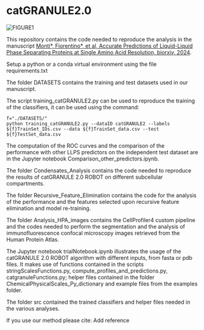 # catGRANULE2.0

![FIGURE1](https://github.com/tartaglialabIIT/catGRANULE2.0/assets/54023927/64f994b6-2a91-48a4-8043-e75caab809a1)


This repository contains the code needed to reproduce the analysis in the manuscript [Monti*, Fiorentino*, et al, Accurate Predictions of Liquid-Liquid Phase Separating Proteins
at Single Amino Acid Resolution, biorxiv, 2024](url).

Setup a python or a conda virtual environment using the file requirements.txt

The folder DATASETS contains the training and test datasets used in our manuscript. 

The script training_catGRANULE2.py can be used to reproduce the training of the classifiers, it can be used using the command:
```
f="./DATASETS/"
python training_catGRANULE2.py --dataID catGRANULE2 --labels ${f}TrainSet_IDs.csv --data ${f}TrainSet_data.csv --test ${f}TestSet_data.csv
```
The computation of the ROC curves and the comparison of the performance with other LLPS predictors on the independent test dataset are in the Jupyter notebook Comparison_other_predictors.ipynb.

The folder Condensates_Analysis contains the code needed to reproduce the results of catGRANULE 2.0 ROBOT on different subcellular compartments.

The folder Recursive_Feature_Elimination contains the code for the analysis of the performance and the features selected upon recursive feature elimination and model re-training.

The folder Analysis_HPA_images contains the CellProfiler4 custom pipeline and the codes needed to perform the segmentation and the analysis of immunofluorescence confocal microscopy images retrieved from the Human Protein Atlas.

The Jupyter notebook trialNotebook.ipynb illustrates the usage of the catGRANULE 2.0 ROBOT algorithm with different inputs, from fasta or pdb files. It makes use of functions contained in the scripts stringScalesFunctions.py, compute_profiles_and_predictions.py, catgranuleFunctions.py; helper files contained in the folder ChemicalPhysicalScales_Py_dictionary and example files from the examples folder.

The folder src contained the trained classifiers and helper files needed in the various analyses.

If you use our method please cite:
Add reference
